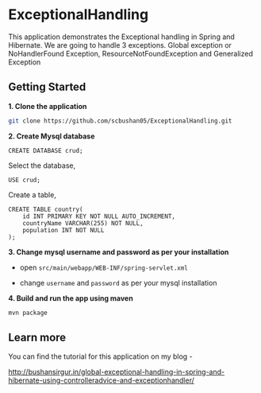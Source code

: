 # ExceptionalHandling
This application demonstrates the Exceptional handling in Spring and Hibernate. We are going to handle 3 exceptions. Global exception or NoHandlerFound Exception, ResourceNotFoundException and Generalized Exception 

## Getting Started

**1. Clone the application**

```bash
git clone https://github.com/scbushan05/ExceptionalHandling.git
```

**2. Create Mysql database**

```
CREATE DATABASE crud;
```

Select the database,

```
USE crud;
```

Create a table,

```
CREATE TABLE country(
	id INT PRIMARY KEY NOT NULL AUTO_INCREMENT,
    countryName VARCHAR(255) NOT NULL,
    population INT NOT NULL
);
```

**3. Change mysql username and password as per your installation**

+ open `src/main/webapp/WEB-INF/spring-servlet.xml`

+ change `username` and `password` as per your mysql installation

**4. Build and run the app using maven**

```bash
mvn package
```

## Learn more

You can find the tutorial for this application on my blog - 

<http://bushansirgur.in/global-exceptional-handling-in-spring-and-hibernate-using-controlleradvice-and-exceptionhandler/>
